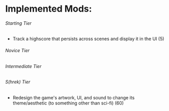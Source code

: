 # Implemented Mods:

###### Starting Tier
- Track a highscore that persists across scenes and display it in the UI (5)

###### Novice Tier

###### Intermediate Tier

###### S(hrek) Tier
- Redesign the game's artwork, UI, and sound to change its 
theme/aesthetic (to something other than sci-fi) (60)